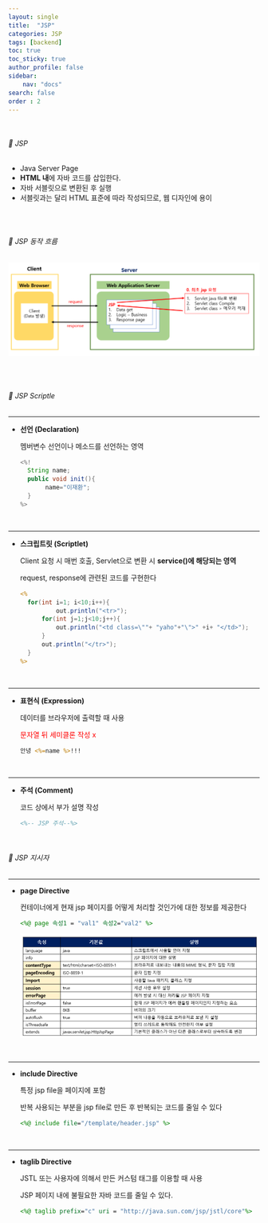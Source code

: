 ```yaml
---
layout: single
title:  "JSP"
categories: JSP
tags: [backend]
toc: true
toc_sticky: true
author_profile: false
sidebar:
    nav: "docs"
search: false
order : 2
---
```


<br>

###### 🚥  JSP 

- Java Server Page
- **HTML 내**에 자바 코드를 삽입한다.
- 자바 서블릿으로 변환된 후 실행
- 서블릿과는 달리 HTML 표준에 따라 작성되므로, 웹 디자인에 용이

<br><br>

###### 🚥 JSP 동작 흐름

![image-20220401220947404](../../images/db/2022-04-01-be/image-20220401220947404.png)

<br><br>

###### 🚥 JSP Scriptle

----------------

- **선언 (Declaration)**
  
  멤버변수 선언이나 메소드를 선언하는 영역
  
  ``` java
  <%!
  	String name;
  	public void init(){
     	 name="이재환";
  	}
  %>
  ```
  
  <br>

-----------------

- **스크립트릿 (Scriptlet)**
  
  Client 요청 시 매번 호출, Servlet으로 변환 시 **service()에 해당되는 영역**
  
  request, response에 관련된 코드를 구현한다
  
  ``` jsp
  <%
  	for(int i=1; i<10;i++){
     		out.println("<tr>");
  		for(int j=1;j<10;j++){
      	    out.println("<td class=\""+ "yaho"+"\">" +i+ "</td>");
      	}
      	out.println("</tr>");
  	}
  %>
  ```
  
  <br>

-----------

- **표현식 (Expression)**

  데이터를 브라우저에 출력할 때 사용
  
  <span style="color:red">문자열 뒤 세미클론 작성 x</span>

  ``` jsp
  안녕 <%=name %>!!!
  ```
  
  <br>

--------------------

- **주석 (Comment)**

  코드 상에서 부가 설명 작성
  
  ``` jsp
  <%-- JSP 주석--%>
  ```

<br>



###### 🚥 JSP 지시자

----------------

- **page Directive**

  컨테이너에게 현재 jsp 페이지를 어떻게 처리할 것인가에 대한 정보를 제공한다

  ``` jsp
  <%@ page 속성1 = "val1" 속성2="val2" %>
  ```

  ![image-20220401225056162](../../images/db/2022-04-01-be/image-20220401225056162.png)

  <br>

---------

- **include Directive**

  특정 jsp file을 페이지에 포함 

  반복 사용되는 부분을 jsp file로 만든 후 반복되는 코드를 줄일 수 있다

  ``` jsp
  <%@ include file="/template/header.jsp" %>
  ```

  <br>

------------------

- **taglib Directive**

  JSTL 또는 사용자에 의해서 만든 커스텀 태그를 이용할 때 사용

  JSP 페이지 내에 불필요한 자바 코드를 줄일 수 있다.

  ```jsp
  <%@ taglib prefix="c" uri = "http://java.sun.com/jsp/jstl/core"%>
  ```

  

<br>

<br>
